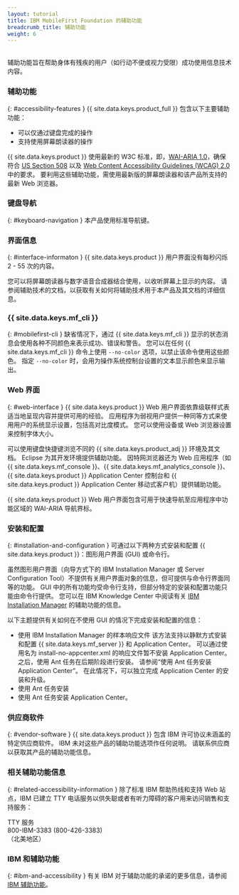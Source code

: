 ```yaml
---
layout: tutorial
title: IBM MobileFirst Foundation 的辅助功能
breadcrumb_title: 辅助功能
weight: 6
---
```

<!-- NLS_CHARSET=UTF-8 -->
<br/>
辅助功能旨在帮助身体有残疾的用户（如行动不便或视力受限）成功使用信息技术内容。

### 辅助功能
{: #accessibility-features }
{{ site.data.keys.product_full }}
包含以下主要辅助功能：

* 可以仅通过键盘完成的操作
* 支持使用屏幕朗读器的操作

{{ site.data.keys.product }} 使用最新的 W3C 标准，即，[WAI-ARIA
1.0](http://www.w3.org/TR/wai-aria/)，确保符合 [US Section 508](http://www.access-board.gov/guidelines-and-standards/communications-and-it/about-the-section-508-standards/section-508-standards) 以及 [Web Content Accessibility Guidelines (WCAG) 2.0](http://www.w3.org/TR/WCAG20/) 中的要求。 要利用这些辅助功能，需使用最新版的屏幕朗读器和该产品所支持的最新 Web 浏览器。

### 键盘导航
{: #keyboard-navigation }
本产品使用标准导航键。

### 界面信息
{: #interface-informaton }
{{ site.data.keys.product }} 用户界面没有每秒闪烁 2 - 55 次的内容。

您可以将屏幕朗读器与数字语音合成器结合使用，以收听屏幕上显示的内容。 请参阅辅助技术的文档，以获取有关如何将辅助技术用于本产品及其文档的详细信息。

### {{ site.data.keys.mf_cli }}
{: #mobilefirst-cli }
缺省情况下，通过 {{ site.data.keys.mf_cli }} 显示的状态消息会使用各种不同颜色来表示成功、错误和警告。 您可以在任何 {{ site.data.keys.mf_cli }} 命令上使用 `--no-color` 选项，以禁止该命令使用这些颜色。 指定 `--no-color` 时，会用为操作系统控制台设置的文本显示颜色来显示输出。

### Web 界面 
{: #web-interface }
{{ site.data.keys.product }} Web 用户界面依靠级联样式表适当地呈现内容并提供可用的经验。 应用程序为弱视用户提供一种同等方式来使用用户的系统显示设置，包括高对比度模式。 您可以使用设备或 Web 浏览器设置来控制字体大小。

可以使用键盘快捷键浏览不同的 {{ site.data.keys.product_adj }} 环境及其文档。 Eclipse 为其开发环境提供辅助功能。 因特网浏览器还为 Web 应用程序（如 {{ site.data.keys.mf_console }}、{{ site.data.keys.mf_analytics_console }}、{{ site.data.keys.product }} Application Center 控制台和 {{ site.data.keys.product }} Application Center 移动式客户机）提供辅助功能。

{{ site.data.keys.product }} Web 用户界面包含可用于快速导航至应用程序中功能区域的 WAI-ARIA 导航界标。

### 安装和配置
{: #installation-and-configuration }
可通过以下两种方式安装和配置 {{ site.data.keys.product }}：图形用户界面 (GUI) 或命令行。

虽然图形用户界面（向导方式下的 IBM Installation
Manager 或 Server
Configuration Tool）不提供有关用户界面对象的信息，但可提供与命令行界面同等的功能。 GUI 中的所有功能均受命令行支持，但部分特定的安装和配置功能只能由命令行提供。 您可以在 IBM Knowledge
Center 中阅读有关 [IBM Installation Manager](http://www.ibm.com/support/knowledgecenter/SSDV2W/im_family_welcome.html?lang=en&view=kc) 的辅助功能的信息。

以下主题提供有关如何在不使用 GUI 的情况下完成安装和配置的信息：

* 使用 IBM Installation Manager 的样本响应文件
该方法支持以静默方式安装和配置 {{ site.data.keys.mf_server }} 和 Application Center。 可以通过使用名为 install-no-appcenter.xml 的响应文件暂不安装 Application Center。 之后，使用 Ant 任务在后期阶段进行安装。 请参阅“使用 Ant 任务安装 Application Center”。 在此情况下，可以独立完成 Application Center 的安装和升级。
* 使用 Ant 任务安装
* 使用 Ant 任务安装 Application Center。

### 供应商软件
{: #vendor-software }
{{ site.data.keys.product }} 包含 IBM 许可协议未涵盖的特定供应商软件。 IBM 未对这些产品的辅助功能选项作任何说明。 请联系供应商以获取其产品的辅助功能信息。

### 相关辅助功能信息
{: #related-accessibility-information }
除了标准 IBM 帮助热线和支持 Web 站点，IBM 已建立 TTY 电话服务以供失聪或者有听力障碍的客户用来访问销售和支持服务：

TTY 服务  
800-IBM-3383 (800-426-3383)  
（北美地区）

### IBM 和辅助功能
{: #ibm-and-accessibility }
有关 IBM 对于辅助功能的承诺的更多信息，请参阅 [IBM 辅助功能](http://www.ibm.com/able)。


